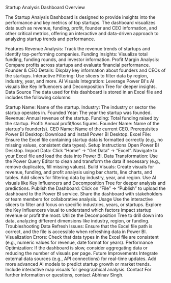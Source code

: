 Startup Analysis Dashboard
Overview

The Startup Analysis Dashboard is designed to provide insights into the performance and key metrics of top startups. The dashboard visualizes data such as revenue, funding, profit, founder and CEO information, and other critical metrics, offering an interactive and data-driven approach to analyzing startup trends and performance.

Features
Revenue Analysis: Track the revenue trends of startups and identify top-performing companies.
Funding Insights: Visualize total funding, funding rounds, and investor information.
Profit Margin Analysis: Compare profits across startups and evaluate financial performance.
Founder & CEO Details: Display key information about founders and CEOs of the startups.
Interactive Filtering: Use slicers to filter data by region, industry, year, and more.
AI Visuals Integration: Leverage Power BI's AI visuals like Key Influencers and Decomposition Tree for deeper insights.
Data Source
The data used for this dashboard is stored in an Excel file and includes the following columns:

Startup Name: Name of the startup.
Industry: The industry or sector the startup operates in.
Founded Year: The year the startup was founded.
Revenue: Annual revenue of the startup.
Funding: Total funding raised by the startup.
Profit: Annual profit/loss figures.
Founder Name: Name of the startup's founder(s).
CEO Name: Name of the current CEO.
Prerequisites
Power BI Desktop: Download and install Power BI Desktop.
Excel File: Ensure the Excel file containing startup data is formatted correctly (e.g., no missing values, consistent data types).
Setup Instructions
Open Power BI Desktop.
Import Data:
Click “Home” → “Get Data” → “Excel”.
Navigate to your Excel file and load the data into Power BI.
Data Transformation:
Use the Power Query Editor to clean and transform the data if necessary (e.g., remove duplicates, fill missing values).
Build Visuals:
Create visuals for revenue, funding, and profit analysis using bar charts, line charts, and tables.
Add slicers for filtering data by industry, year, and region.
Use AI visuals like Key Influencers and Decomposition Tree for deeper analysis and predictions.
Publish the Dashboard:
Click on “File” → “Publish” to upload the dashboard to the Power BI service.
Share the dashboard with stakeholders or team members for collaborative analysis.
Usage
Use the interactive slicers to filter and focus on specific industries, years, or startups.
Explore the Key Influencers visual to understand which factors impact startup revenue or profit the most.
Utilize the Decomposition Tree to drill down into data, analyzing different dimensions like industry, region, or funding.
Troubleshooting
Data Refresh Issues: Ensure that the Excel file path is correct, and the file is accessible when refreshing data in Power BI.
Visualization Errors: Check that data types in the Excel file are consistent (e.g., numeric values for revenue, date format for years).
Performance Optimization: If the dashboard is slow, consider aggregating data or reducing the number of visuals per page.
Future Improvements
Integrate external data sources (e.g., API connections) for real-time updates.
Add more advanced AI models to predict startup growth or market trends.
Include interactive map visuals for geographical analysis.
Contact
For further information or questions, contact Abhinav Singh.
